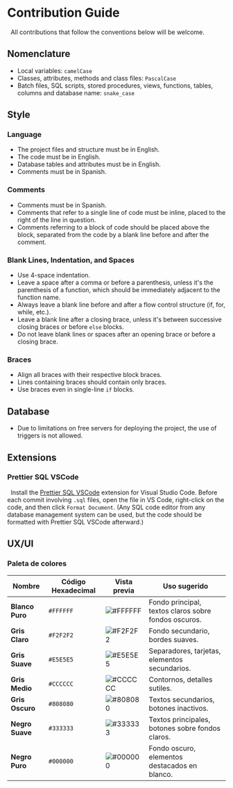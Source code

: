 # Contribution Guide

&nbsp;
All contributions that follow the conventions below will be welcome.

## Nomenclature

- Local variables: `camelCase`
- Classes, attributes, methods and class files: `PascalCase`
- Batch files, SQL scripts, stored procedures, views, functions, tables, columns and database name: `snake_case`

## Style

### Language

- The project files and structure must be in English.
- The code must be in English.
- Database tables and attributes must be in English.
- Comments must be in Spanish.

### Comments

- Comments must be in Spanish.
- Comments that refer to a single line of code must be inline, placed to the right of the line in question.
- Comments referring to a block of code should be placed above the block, separated from the code by a blank line before and after the comment.

### Blank Lines, Indentation, and Spaces

- Use 4-space indentation.
- Leave a space after a comma or before a parenthesis, unless it's the parenthesis of a function, which should be immediately adjacent to the function name.
- Always leave a blank line before and after a flow control structure (if, for, while, etc.).
- Leave a blank line after a closing brace, unless it's between successive closing braces or before `else` blocks.
- Do not leave blank lines or spaces after an opening brace or before a closing brace.

### Braces

- Align all braces with their respective block braces.
- Lines containing braces should contain only braces.
- Use braces even in single-line `if` blocks.

## Database

- Due to limitations on free servers for deploying the project, the use of triggers is not allowed.

## Extensions

### Prettier SQL VSCode

&nbsp;
Install the [Prettier SQL VSCode](https://marketplace.visualstudio.com/items?itemName=inferrinizzard.prettier-sql-vscode) extension for Visual Studio Code. Before each commit involving `.sql` files, open the file in VS Code, right-click on the code, and then click `Format Document`. (Any SQL code editor from any database management system can be used, but the code should be formatted with Prettier SQL VSCode afterward.)

## UX/UI

### Paleta de colores

| Nombre | Código Hexadecimal | Vista previa | Uso sugerido |
|-|-|-|-|
| **Blanco Puro**  | `#FFFFFF` | ![#FFFFFF](https://via.placeholder.com/20/FFFFFF?text=+) | Fondo principal, textos claros sobre fondos oscuros. |
| **Gris Claro** | `#F2F2F2` | ![#F2F2F2](https://via.placeholder.com/20/F2F2F2?text=+) | Fondo secundario, bordes suaves. |
| **Gris Suave** | `#E5E5E5` | ![#E5E5E5](https://via.placeholder.com/20/E5E5E5?text=+) | Separadores, tarjetas, elementos secundarios. |
| **Gris Medio** | `#CCCCCC` | ![#CCCCCC](https://via.placeholder.com/20/CCCCCC?text=+) | Contornos, detalles sutiles. |
| **Gris Oscuro** | `#808080` | ![#808080](https://via.placeholder.com/20/808080?text=+) | Textos secundarios, botones inactivos. |
| **Negro Suave** | `#333333` | ![#333333](https://via.placeholder.com/20/333333?text=+) | Textos principales, botones sobre fondos claros. |
| **Negro Puro** | `#000000` | ![#000000](https://via.placeholder.com/20/000000?text=+) | Fondo oscuro, elementos destacados en blanco. |

